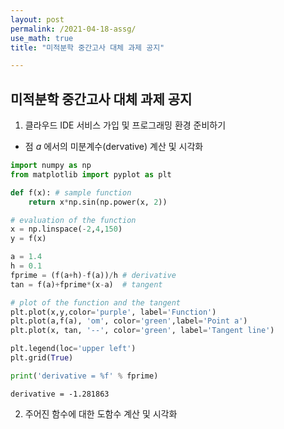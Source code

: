 ```yaml
---
layout: post
permalink: /2021-04-18-assg/
use_math: true
title: "미적분학 중간고사 대체 과제 공지"

---
```


## 미적분학 중간고사 대체 과제 공지

1. 클라우드 IDE 서비스 가입 및 프로그래밍 환경 준비하기

- 점 $a$ 에서의 미분계수(dervative) 계산 및 시각화


```python
import numpy as np
from matplotlib import pyplot as plt

def f(x): # sample function
    return x*np.sin(np.power(x, 2))

# evaluation of the function
x = np.linspace(-2,4,150)
y = f(x)

a = 1.4
h = 0.1
fprime = (f(a+h)-f(a))/h # derivative
tan = f(a)+fprime*(x-a)  # tangent

# plot of the function and the tangent
plt.plot(x,y,color='purple', label='Function')
plt.plot(a,f(a), 'om', color='green',label='Point a')
plt.plot(x, tan, '--', color='green', label='Tangent line')

plt.legend(loc='upper left')
plt.grid(True)

print('derivative = %f' % fprime)
```

    derivative = -1.281863




2. 주어진 함수에 대한 도함수 계산 및 시각화
